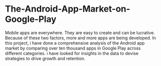 # The-Android-App-Market-on-Google-Play
Mobile apps are everywhere. They are easy to create and can be lucrative. Because of these two factors, more and more apps are being developed. In this project, i have done a comprehensive analysis of the Android app market by comparing over ten thousand apps in Google Play across different categories. i have looked for insights in the data to devise strategies to drive growth and retention.
